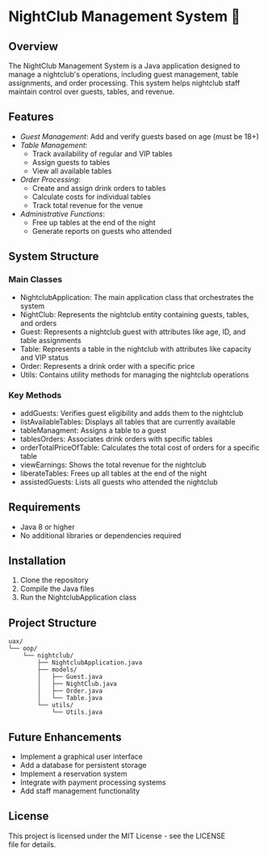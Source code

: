 # NightClub Management System 🪩


## Overview
The NightClub Management System is a Java application designed to manage a nightclub's operations, including guest management, table assignments, and order processing. This system helps nightclub staff maintain control over guests, tables, and revenue.


## Features
- *Guest Management*: Add and verify guests based on age (must be 18+)
- *Table Management*: 
  - Track availability of regular and VIP tables
  - Assign guests to tables
  - View all available tables
- *Order Processing*:
  - Create and assign drink orders to tables
  - Calculate costs for individual tables
  - Track total revenue for the venue
- *Administrative Functions*:
  - Free up tables at the end of the night
  - Generate reports on guests who attended

## System Structure

### Main Classes
- NightclubApplication: The main application class that orchestrates the system
- NightClub: Represents the nightclub entity containing guests, tables, and orders
- Guest: Represents a nightclub guest with attributes like age, ID, and table assignments
- Table: Represents a table in the nightclub with attributes like capacity and VIP status
- Order: Represents a drink order with a specific price
- Utils: Contains utility methods for managing the nightclub operations

### Key Methods
- addGuests: Verifies guest eligibility and adds them to the nightclub
- listAvailableTables: Displays all tables that are currently available
- tableManagment: Assigns a table to a guest
- tablesOrders: Associates drink orders with specific tables
- orderTotalPriceOfTable: Calculates the total cost of orders for a specific table
- viewEarnings: Shows the total revenue for the nightclub
- liberateTables: Frees up all tables at the end of the night
- assistedGuests: Lists all guests who attended the nightclub

## Requirements
- Java 8 or higher
- No additional libraries or dependencies required

## Installation
1. Clone the repository
2. Compile the Java files
3. Run the NightclubApplication class

## Project Structure
````
uax/
└── oop/
    └── nightclub/
        ├── NightclubApplication.java
        ├── models/
        │   ├── Guest.java
        │   ├── NightClub.java
        │   ├── Order.java
        │   └── Table.java
        └── utils/
            └── Utils.java 
````

## Future Enhancements
- Implement a graphical user interface
- Add a database for persistent storage
- Implement a reservation system
- Integrate with payment processing systems
- Add staff management functionality

## License
This project is licensed under the MIT License - see the LICENSE file for details.
